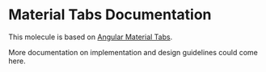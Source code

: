 # Material Tabs Documentation

This molecule is based on [Angular Material Tabs](https://material.angular.io/components/tabs/overview).

More documentation on implementation and design guidelines could come here.
